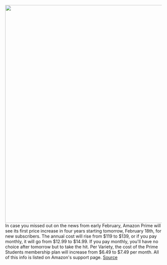<img src='https://cdn.vox-cdn.com/thumbor/2Noo_rBgwa7tLrHlmf235W2mzD4=/0x0:2040x1360/1200x800/filters:focal(857x517:1183x843)/cdn.vox-cdn.com/uploads/chorus_image/image/70521568/acastro_190920_1777_amazon_0002.0.0.jpg' width='700px' /><br/>
In case you missed out on the news from early February, Amazon Prime will see its first price increase in four years starting tomorrow, February 18th, for new subscribers. The annual cost will rise from $119 to $139, or if you pay monthly, it will go from $12.99 to $14.99. If you pay monthly, you'll have no choice after tomorrow but to take the hit. Per Variety, the cost of the Prime Students membership plan will increase from $6.49 to $7.49 per month. All of this info is listed on Amazon's support page.
<a href='https://www.theverge.com/2022/2/17/22939115/amazon-prime-price-increase-annual-monthly'> Source <a/>